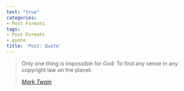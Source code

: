 ```yaml
---
test: "true"
categories:
- Post Formats
tags:
- Post Formats
- quote
title: 'Post: Quote'
---
```


> Only one thing is impossible for God: To find any sense in any
> copyright law on the planet.
>
> <cite>[Mark
> Twain](http://www.brainyquote.com/quotes/quotes/m/marktwain163473.html)</cite>
